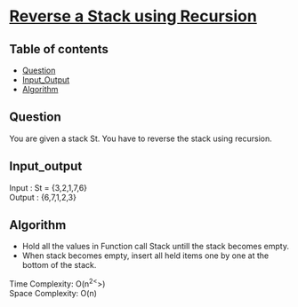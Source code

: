 # [Reverse a Stack using Recursion](https://practice.geeksforgeeks.org/problems/reverse-a-stack/1?utm_source=gfg&utm_medium=article&utm_campaign=bottom_sticky_on_article)

## Table of contents

- [Question](#question)
- [Input_Output](#input_output)
- [Algorithm](#algorithm)

## Question
You are given a stack St. You have to reverse the stack using recursion.

## Input_output
Input : St = {3,2,1,7,6} </br>
Output : {6,7,1,2,3}

## Algorithm
- Hold all the values in Function call Stack untill the stack becomes empty.
- When stack becomes empty, insert all held items one by one at the bottom of the stack.

Time Complexity: O(n<sup>2<</sup>>) <br />
Space Complexity: O(n)